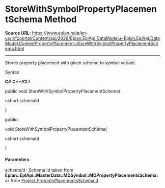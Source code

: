 # StoreWithSymbolPropertyPlacementSchema Method

**Source URL:** https://www.eplan.help/en-us/Infoportal/Content/api/2026/Eplan.EplApi.DataModelu~Eplan.EplApi.DataModel.ContextPropertyPlacement~StoreWithSymbolPropertyPlacementSchema.html

---

Stores property placement with given scheme to symbol variant.

Syntax

**C#**
**C++/CLI**


public void StoreWithSymbolPropertyPlacementSchema( 

   ushort schemaId

)

public:

void StoreWithSymbolPropertyPlacementSchema( 

   ushort schemaId

)


#### Parameters

*schemaId*
:   Schema Id taken from **Eplan::EplApi::MasterData::MDSymbol::MDPropertyPlacementsSchema:** or from [Project.PropertyPlacementsSchemaId](Eplan.EplApi.DataModelu~Eplan.EplApi.DataModel.Project~PropertyPlacementsSchemaId.html).
